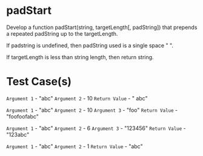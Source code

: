 # padStart

Develop a function padStart(string, targetLength[, padString]) that prepends a repeated padString
up to the targetLength.

If padstring is undefined, then padString used is a single space " ".

If targetLength is less than string length, then return string.

# Test Case(s)

`Argument 1` - "abc"
`Argument 2` - 10
`Return Value` - "       abc"

`Argument 1` - "abc"
`Argument 2` - 10
`Argument 3` - "foo"
`Return Value` - "foofoofabc"

`Argument 1` - "abc"
`Argument 2` - 6
`Argument 3` - "123456"
`Return Value` - "123abc"

`Argument 1` - "abc"
`Argument 2` - 1
`Return Value` - "abc"
